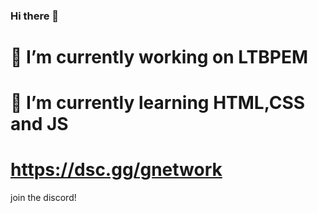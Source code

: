 ### Hi there 👋

# 🔭 I’m currently working on LTBPEM
# 🌱 I’m currently learning HTML,CSS and JS
# https://dsc.gg/gnetwork
join the discord!
